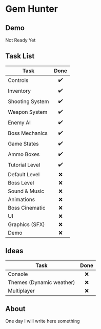 # Gem Hunter

## Demo
Not Ready Yet

## Task List
| Task | Done |
| ---- | :----: |
| Controls					| :heavy_check_mark: |
| Inventory					| :heavy_check_mark: |
| Shooting System			| :heavy_check_mark: |
| Weapon System				| :heavy_check_mark: |
| Enemy AI					| :heavy_check_mark: |
| Boss Mechanics			| :heavy_check_mark: |
| Game States				| :heavy_check_mark: |
| Ammo Boxes				| :heavy_check_mark: |
| Tutorial Level			| :heavy_check_mark: |
| Default Level				| :x: |
| Boss Level				| :x: |
| Sound & Music				| :x: |
| Animations				| :x: |
| Boss Cinematic			| :x: |
| UI						| :x: |
| Graphics (SFX)			| :x: |
| Demo						| :x: |

## Ideas
| Task | Done |
| ---- | :----: |
| Console					| :x: |
| Themes (Dynamic weather)	| :x: |
| Multiplayer				| :x: |

## About
One day I will write here something